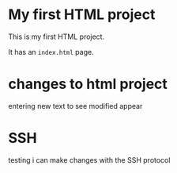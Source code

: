 # My first HTML project

This is my first HTML project.

It has an `index.html` page.

# changes to html project

entering new text to see modified appear

# SSH

testing i can make changes with the SSH protocol
